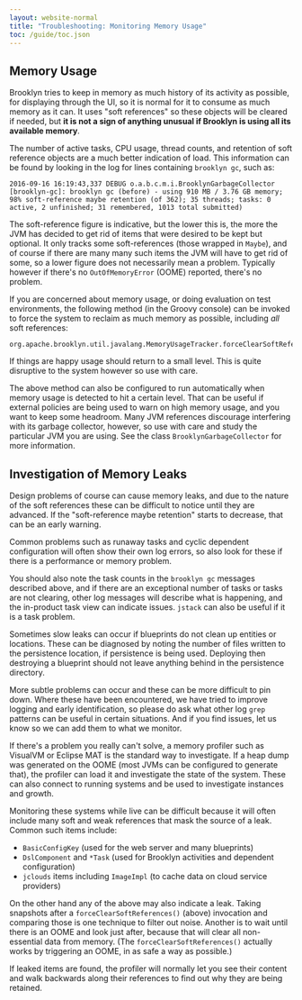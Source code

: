 ```yaml
---
layout: website-normal
title: "Troubleshooting: Monitoring Memory Usage"
toc: /guide/toc.json
---
```


## Memory Usage

Brooklyn tries to keep in memory as much history of its activity as possible,
for displaying through the UI, so it is normal for it to consume as much memory
as it can.  It uses "soft references" so these objects will be cleared if needed,
but **it is not a sign of anything unusual if Brooklyn is using all its available memory**.

The number of active tasks, CPU usage, thread counts, and 
retention of soft reference objects are a much better indication of load.
This information can be found by looking in the log for lines containing
`brooklyn gc`, such as:

    2016-09-16 16:19:43,337 DEBUG o.a.b.c.m.i.BrooklynGarbageCollector [brooklyn-gc]: brooklyn gc (before) - using 910 MB / 3.76 GB memory; 98% soft-reference maybe retention (of 362); 35 threads; tasks: 0 active, 2 unfinished; 31 remembered, 1013 total submitted) 

The soft-reference figure is indicative, but the lower this is, the more
the JVM has decided to get rid of items that were desired to be kept but optional.
It only tracks some soft-references (those wrapped in `Maybe`),
and of course if there are many many such items the JVM will have to get rid
of some, so a lower figure does not necessarily mean a problem.
Typically however if there's no `OutOfMemoryError` (OOME) reported,
there's no problem.

If you are concerned about memory usage, or doing evaluation on test environments, 
the following method (in the Groovy console) can be invoked to force the system to
reclaim as much memory as possible, including *all* soft references:

    org.apache.brooklyn.util.javalang.MemoryUsageTracker.forceClearSoftReferences()

If things are happy usage should return to a small level.  This is quite disruptive
to the system however so use with care.

The above method can also be configured to run automatically when memory usage 
is detected to hit a certain level.  That can be useful if external policies are
being used to warn on high memory usage, and you want to keep some headroom.
Many JVM references discourage interfering with its garbage collector, however,
so use with care and study the particular JVM you are using.
See the class `BrooklynGarbageCollector` for more information.


## Investigation of Memory Leaks

Design problems of course can cause memory leaks, and due to the nature of the
soft references these can be difficult to notice until they are advanced.
If the "soft-reference maybe retention" starts to decrease, that can be
an early warning.

Common problems such as runaway tasks and cyclic dependent configuration will often
show their own log errors, so also look for these if there is a performance or memory problem.

You should also note the task counts in the `brooklyn gc` messages described above,
and if there are an exceptional number of tasks or tasks are not clearing,
other log messages will describe what is happening, and the in-product task
view can indicate issues.  `jstack` can also be useful if it is a task problem.

Sometimes slow leaks can occur if blueprints do not clean up entities or locations.
These can be diagnosed by noting the number of files written to the persistence location,
if persistence is being used.  Deploying then destroying a blueprint should not leave
anything behind in the persistence directory.

More subtle problems can occur and these can be more difficult to pin down.
Where these have been encountered, we have tried to improve logging and early identification,
so please do ask what other log `grep` patterns can be useful in certain situations.
And if you find issues, let us know so we can add them to what we monitor.

If there's a problem you really can't solve, a memory profiler such as VisualVM or Eclipse MAT 
is the standard way to investigate.  If a heap dump was generated on the OOME
(most JVMs can be configured to generate that), 
the profiler can load it and investigate the state of the system.
These can also connect to running systems and be used to investigate instances and growth.

Monitoring these systems while live can be difficult because
it will often include many soft and weak references that mask the
source of a leak.  Common such items include:

* `BasicConfigKey` (used for the web server and many blueprints)
* `DslComponent` and `*Task` (used for Brooklyn activities and dependent configuration)
* `jclouds` items including `ImageImpl` (to cache data on cloud service providers)

On the other hand any of the above may also indicate a leak.
Taking snapshots after a `forceClearSoftReferences()` (above) invocation and comparing those
is one technique to filter out noise.  Another is to wait until there is an OOME
and look just after, because that will clear all non-essential data from memory.
(The `forceClearSoftReferences()` actually works by triggering an OOME, in as safe 
a way as possible.)

If leaked items are found, the profiler will normally let you see their content
and walk backwards along their references to find out why they are being retained.

